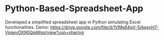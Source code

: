# Python-Based-Spreadsheet-App
Developed a simplified spreadsheet app in Python simulating Excel functionalities.
Demo: https://drive.google.com/file/d/1VMe84gV-5jAqxyH7-VpgevDX90QipWgq/view?usp=sharing
